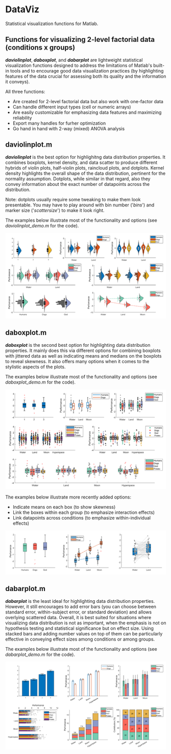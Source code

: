 # DataViz

Statistical visualization functions for Matlab.

## Functions for visualizing 2-level factorial data (conditions x groups)

**_daviolinplot_**, **_daboxplot_**, and **_dabarplot_** are lightweight statistical visualization functions designed to address the limitations of Matlab's built-in tools and to encourage good data visualization practices (by highlighting features of the data crucial for assessing both its quality and the information it conveys). 

All three functions: 
- Are created for 2-level factorial data but also work with one-factor data
- Can handle different input types (cell or numeric arrays)
- Are easily customizable for emphasizing data features and maximizing reliability
- Export many handles for furher optimization
- Go hand in hand with 2-way (mixed) ANOVA analysis

## daviolinplot.m 

**_daviolinplot_** is the best option for highlighitng data distribution properties. It combines boxplots, kernel density, and data scatter to produce different hybrids of violin plots, half-violin plots, raincloud plots, and dotplots. Kernel density highlights the overall shape of the data distribution, pertinent for the normality assumption. Dotplots, while similar in that regard, also they convey information about the exact number of datapoints across the distribution. 

Note: dotplots usually require some tweaking to make them look presentable. You may have to play around with bin number ('_bins_') and marker size ('_scattersize_') to make it look right.

The examples below illustrate most of the functionality and options (see _daviolinplot_demo.m_ for the code).

![](daviolinplot/daviolinplot_examples.png)


## daboxplot.m

**_daboxplot_** is the second best option for highlighting data distribution properties. It mainly does this via different options for combining boxplots with jittered data as well as indicating means and medians on the boxplots to reveal skewness. It also offers many options when it comes to the stylistic aspects of the plots.

The examples below illustrate most of the functionality and options (see _daboxplot_demo.m_ for the code).

![](daboxplot/daboxplot_examples.png)

The examples below illustrate more recently added options:
- Indicate means on each box (to show skewness)
- Link the boxes within each group (to emphasize interaction effects)
- Link datapoints across conditions (to emphasize within-individual effects)

![](daboxplot/daboxplot_examples2.png)


## dabarplot.m

**_dabarplot_** is the least ideal for highlighting data distribution properties. However, it still encourages to add error bars (you can choose between standard error, within-subject error, or standard deviation) and allows overlying scattered data. Overall, it is best suited for situations where visualizing data distribution is not as important, when the emphasis is not on hypothesis testing and statistical significance but on effect size. Using stacked bars and adding number values on top of them can be particularly effective in conveying effect sizes among conditions or among groups.  

The examples below illustrate most of the functionality and options (see _dabarplot_demo.m_ for the code).

![](dabarplot/dabarplot_examples.png)
